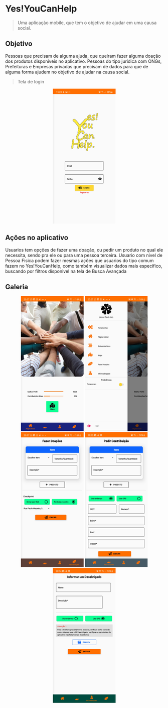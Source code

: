 # Yes!YouCanHelp
> Uma aplicação mobile, que tem o objetivo de ajudar em uma causa social.

## Objetivo
Pessoas que precisam de alguma ajuda, que queiram fazer alguma doação dos produtos disponiveis no aplicativo.
Pessoas do tipo juridica com ONGs, Prefeituras e Empresas privadas que precisam de dados para que de alguma forma ajudem no objetivo de ajudar na causa social.

>Tela de login
<p align="center" width="100%">
        <img src="fotosreadme/login_image.jpg"
            alt="login screen"
            width="200" height="430" />
</p>

## Ações no aplicativo
Usuarios tem opções de fazer uma doação, ou pedir um produto no qual ele necessita, sendo pra ele ou para uma pessoa terceira.
Usuario com nivel de Pessoa Fisica podem fazer mesmas ações que usuarios do tipo comum fazem no Yes!YouCanHelp, como também visualizar dados mais especifico, buscando por filtros disponivel na tela de Busca Avançada

## Galeria
<p align="center" width="100%">
        <img src="fotosreadme/home.jpg"
            alt="login screen"
            width="200" height="430" />
        <img src="fotosreadme/menu.jpg"
            alt="login screen"
            width="200" height="430" />
        <img src="fotosreadme/contribution.jpg"
            alt="login screen"
            width="200" height="430" />
        <img src="fotosreadme/ask_contribution.jpg"
            alt="login screen"
            width="200" height="430" />
        <img src="fotosreadme/info_houseless.jpg"
            alt="login screen"
            width="200" height="430" />
</p>
